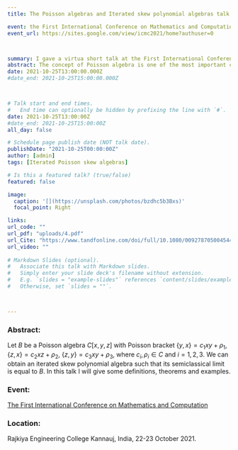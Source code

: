 ```yaml
---
title: The Poisson algebras and Iterated skew polynomial algebras talk

event: the First International Conference on Mathematics and Computation
event_url: https://sites.google.com/view/icmc2021/home?authuser=0



summary: I gave a virtua short talk at the First International Conference on Mathematics and Computation, Rajkiya Engineering College Kannauj, India, 22-23 October 2021.
abstract: The concept of Poisson algebra is one of the most important concepts in mathematics that make a link between commutative and noncommutative algebra. The Poisson algebra D can be defined as an algebra over a field K with Poisson bracket {,} such that (D,{,}) is satisfying anti-commutative, Jacobi identity and Leibniz rule. In this talk, I will give the definition of Poisson algebra, talk about some related concepts of polynomial Poisson algebras and give some examples.
date: 2021-10-25T13:00:00.000Z
#date_end: 2021-10-25T15:00:00.000Z



# Talk start and end times.
#   End time can optionally be hidden by prefixing the line with `#`.
date: 2021-10-25T13:00:00Z
#date_end: 2021-10-25T15:00:00Z
all_day: false

# Schedule page publish date (NOT talk date).
publishDate: "2021-10-25T00:00:00Z"
author: [admin]
tags: [Iterated Poisson skew algebras]

# Is this a featured talk? (true/false)
featured: false

image:
  caption: '[](https://unsplash.com/photos/bzdhc5b3Bxs)'
  focal_point: Right

links:
url_code: ""
url_pdf: "uploads/4.pdf"
url_Cite: "https://www.tandfonline.com/doi/full/10.1080/00927870500454463"
url_video: ""
  
# Markdown Slides (optional).
#   Associate this talk with Markdown slides.
#   Simply enter your slide deck's filename without extension.
#   E.g. `slides = "example-slides"` references `content/slides/example-slides.md`.
#   Otherwise, set `slides = ""`.



---
```

### Abstract:
 Let $B$ be a Poisson algebra $C[x,y,z]$ with Poisson bracket {$y,x$}$=c_1 xy+\rho_1,$
 {$z,x$}$=c_2 xz+\rho_2,$   {$z,y$}$=c_3xy+\rho_3$, where  $c_i, \rho_i \in C$  and $i=1,2,3$. 
 We can obtain an iterated skew polynomial algebra such that its semiclassical limit is equal to $B$. 
 In this talk I will give some definitions, theorems and examples.

### Event: 
[The First International Conference on Mathematics and Computation](https://sites.google.com/view/icmc2021/home?authuser=0)

### Location: 
Rajkiya Engineering College Kannauj, India, 22-23 October 2021.